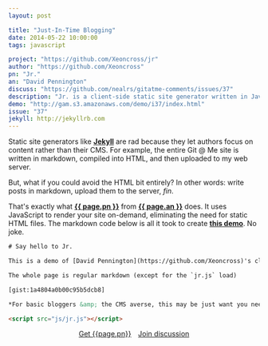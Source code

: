 ```yaml
---
layout: post

title: "Just-In-Time Blogging"
date: 2014-05-22 10:00:00
tags: javascript

project: "https://github.com/Xeoncross/jr"
author: "https://github.com/Xeoncross"
pn: "Jr."
an: "David Pennington"
discuss: "https://github.com/nealrs/gitatme-comments/issues/37"
description: "Jr. is a client-side static site generator written in JavaScript"
demo: "http://gam.s3.amazonaws.com/demo/i37/index.html"
issue: "37"
jekyll: http://jekyllrb.com
---
```


Static site generators like <strong><a href="{{ page.jekyll }}" target="_blank" title="Jekyll on GitHub">Jekyll</a></strong> are rad because they let authors focus on content rather than their CMS. For example, the entire Git @ Me site is written in markdown, compiled into HTML, and then uploaded to my web server.

But, what if you could avoid the HTML bit entirely? In other words: write posts in markdown, upload them to the server, *fin*.

That's exactly what <strong><a href="{{ page.project }}" target="_blank" title="{{ page.pn }} on GitHub">{{ page.pn }}</a></strong> from <strong><a href="{{ page.author }}" target="_blank" title="{{ page.an }} on GitHub">{{ page.an }}</a></strong> does. It uses JavaScript to render your site on-demand, eliminating the need for static HTML files. The markdown code below is all it took to create <strong><a href="{{ page.demo }}" target="_blank" title="{{ page.pn }} demo">this demo</a></strong>. No joke.

```html
# Say hello to Jr.

This is a demo of [David Pennington](https://github.com/Xeoncross)'s client-side [static site generator](https://github.com/Xeoncross/jr).

The whole page is regular markdown (except for the `jr.js` load)

[gist:1a4804a0b00c95b5dcb8]

*For basic bloggers &amp; the CMS averse, this may be just want you need.*

<script src="js/jr.js"></script>
```

<center><a href="{{page.project}}" class="btn btn-primary " title="Get {{page.pn}} on GitHub" target="_blank" style="margin-right:10px;">Get {{page.pn}}</a> <a href="{{ page.url }}#comments" class="btn btn-inverse" title="Discuss this issue of Git @ Me online">Join discussion</a></center>
